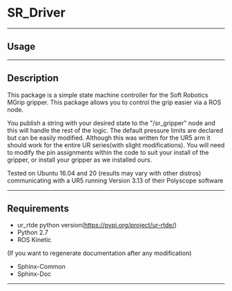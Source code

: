 # SR_Driver

---

## Usage

---

## Description
This package is a simple state machine controller for the Soft Robotics MGrip gripper. This package allows you to
control the grip easier via a ROS node. 

You publish a string with your desired state to the "/sr_gripper" node and this will handle the rest of the logic.
The default pressure limits are declared but can be easily modified. Although this was written for the UR5 arm it should
work for the entire UR series(with slight modifications). You will need to modify the pin assignments within the code to
suit your install of the gripper, or install your gripper as we installed ours.

Tested on Ubuntu 16.04 and 20 (results may vary with other distros)
communicating with a UR5 running Version 3.13 of their Polyscope software

---

## Requirements
* ur_rtde python version(https://pypi.org/project/ur-rtde/)
* Python 2.7
* ROS Kinetic


(If you want to regenerate documentation after any modification)
* Sphinx-Common
* Sphinx-Doc

---


